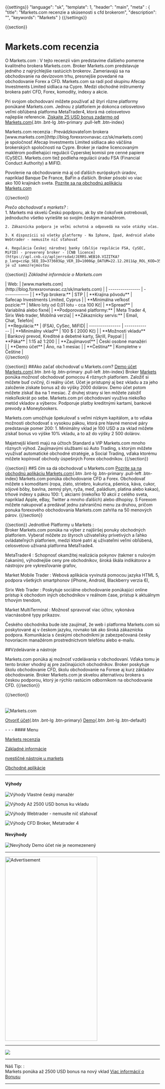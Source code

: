 {{settings}}
  "language": "sk",
  "template": 1,
  "header": "main",
  "meta" : {
    "title": "Markets.com recenzie a skúsenosti s cfd brokerom",
    "description": "",
    "keywords": "Markets"
  }
{{/settings}}
<span itemprop="reviewRating" itemscope itemtype="http://schema.org/Rating">
  <meta itemprop="worstRating" content="1"/>
  <meta itemprop="ratingValue" content="85"/>
  <meta itemprop="bestRating" content="100"/>
</span>
<meta itemprop="itemreviewed" content="Markets.com">
<meta itemprop="author" content="ForexSrovnávač.cz">

<div class="row">
<div class="col-md-9" role="main" markdown="1">

{{section}}

# Markets.com  recenzia
<div class="row" style="width:92%">
  <div class="col-md-6" markdown="1">
O Markets.com
:    
V tejto recenzii vám predstavíme ďalšieho pomerne kvalitného brokera Markets.com. Broker Markets.com predstavuje jedného z najrýchlejšie rastúcich brokerov. Zameriavajú sa na obchodovanie na devízovom trhu, presnejšie povedané na obchodovanie Forex a CFD. Markets.com sa radí pod skupinu Afecap Investments Limited sídliaca na Cypre. Medzi obchodné inštrumenty brokera patrí CFD, Forex, komodity, indexy a akcie.

Pri svojom obchodovaní môžete používať až štyri rôzne platformy ponúkané Markets.com. Jednou z platforiem je dokonca celosvetovo veľmi obľúbená platforma MetaTrader4, ktorá má celosvetovo najlepšie referencie.
[Získajte 25 USD bonus zadarmo od Markets.com](http://blog.forexsrovnavac.cz/sk/markets.com "Registrácia"){.btn .bnt-lg .btn-primary .pull-left .btn-index}
  

</div>
  <div class="col-md-6" markdown="1">
Markets.com  recenzia
:    
Prevádzkovateľom brokera [www.markets.com](http://blog.forexsrovnavac.cz/sk/markets.com) je spoločnosť Afecap Investments Limited sídliaca ako väčšina brokerských spoločností na Cypre. Broker je riadne licencovaným maklérom podliehajúci regulácii Cyperskej komisii pre cenné papiere (CySEC). Markets.com tiež podlieha regulácii úradu FSA (Financial Conduct Authority) a MiFID. 

Povolenie na obchodovanie má aj od ďalších európskych úradov, napríklad Banque De France, BaFin a ďalších. Broker pôsobí vo viac ako 100 krajinách sveta.
[Pozrite sa na obchodnú aplikáciu Markets.com](http://blog.forexsrovnavac.cz/sk/markets.com "Registrácia")

</div>
</div>


{{/section}}


*Prečo obchodovať s markets?*
:    
    1. Markets má skvelú Českú popdporu, ak by ste čokoľvek potrebovali, jednoducho všetko vyriešite so svojím českým manažérom.

    2. Zákaznícka podpora je veľmi ochotná a odpovedá na vaše otázky včas.
    
    3. K dispozícii sú všetky platformy - Na Iphone, Ipad, Android alebo Webtrader - nemusíte nič sťahovať

    4. Regulácia Českej národnej banky (ďalšie regulácie FSA, CySEC, MiFID) - preverený broker - [ČNB licence](https://apl.cnb.cz/apljerrsdad/JERRS.WEB10.VIZITKA?p_lang=cz&p_SEQ_ID=373603&p_VER_ID=1000&p_DATUM=22.12.2011&p_ROL_KOD=35) je už samozrejmosťou

{{section}}
*Základné informácie o Markets.com*
<div class="row" style="width:92%">
  <div class="col-md-6" markdown="1">
| Web:     |   [www.markets.com](http://blog.forexsrovnavac.cz/sk/markets.com) |
| ---------------- | ------------- |
| **Typ brokera:**   | STP  |
| **Krajina pôvodu**   | Safecap Investments Limited, Cyprus  |
| **Minimálna veľkosť pozície:** | Mikro loty od 0,01 lotu - cca 100 Kč|
| **Spread** | Variabilná alebo fixné|
| **Podporované platformy:**  | Meta Trader 4, Sirix Web trader, Mobilná verzia|
| **Zákaznícky servis:**  | Email, Chat, Telefón|
  </div>
  <div class="col-md-6" markdown="1">
| **Regulácia:**  | (FSA), CySec, MiFID|
| ---------------- | ------------- |
| **Minimálny vklad**  | 100 $ ( 2000 Kč) |
| **Možnosti vkladu**  | Bankový prevod, Kreditné a debetné karty, Skrill, Paypal |
| **Páka**  |  1:15 až 1:200 |
| **Zaujímavosť**  | Českí osobné manažéri |
| **Demo účet**  | Áno, na 1 mesiac |
| **Čeština**  | Kompletne v Češtine |

</div>
</div>
{{/section}}

{{section}}
##Ako začať obchodovať u Markets.com?
[Demo účet Markets.com](http://blog.forexsrovnavac.cz/sk/markets.com "Registrácia"){.btn .bnt-lg .btn-primary .pull-left .btn-index}
Broker [Markets](http://blog.forexsrovnavac.cz/sk/markets.com) ponúka možnosť obchodovať pomocou 4 rôznych platforiem. Založiť si môžete buď cvičný, či reálny účet. Účet je prístupný aj bez vkladu a za jeho založenie získate bonus až do výšky 2000 dolárov. Demo účet potom môžete získať iba na 1 mesiac. Z druhej strany si len môžete založiť niekoľkokrát po sebe. Markets.com pri obchodovaní využíva niekoľko metód vkladov a výberov. Podporuje platby kreditnými kartami, bankové prevody a Moneybookers.

Markets.com umožňuje špekulovať s veľmi nízkym kapitálom, a to vďaka možnosti obchodovať s vysokou pákou, ktorá pre hlavné menové páry predstavuje pomer 200: 1. Minimálny vklad je 100 USD a za vklad môžete získať bonus vo výške 10% vkladu, a to až do výšky 2 500 dolárov.

Majetnejší klienti majú na účtoch Standard a VIP Markets.com mnoho rôznych výhod. Zaujímavými službami sú Auto Trading, s ktorým môžete využívať automatické obchodné stratégie, a Social Trading, vďaka ktorému môžete kopírovať obchody úspešných Forex obchodníkov.
{{/section}}

{{section}}
##S čím sa dá obchodovať u Markets.com
[Pozrite sa na obchodnú aplikáciu Markets.com](http://blog.forexsrovnavac.cz/sk/markets.com "Registrace"){.btn .bnt-lg .btn-primary .pull-left .btn-index}
Markets.com ponúka obchodovanie CFD a Forex. Obchodovať môžete s komoditami (ropa, zlato, striebro, kukurica, pšenica, káva, cukor, sójové bôby, bavlna, zemný plyn, ryža, meď, paládium, platina alebo kakao), trhové indexy s pákou 100: 1, akciami (niekoľko 10 akcií z celého sveta, napríklad Apple, eBay, Twitter a mnoho ďalších) alebo dlhopisy.
S Forexom môžete nakupovať a predávať jednu zahraničnú menu za druhou, pričom ponuka forexového obchodovania Markets.com zahŕňa na 50 menových párov.
{{/section}}

{{section}}
Jednotlivé Platformy u Markets
:   
Broker Markets.com ponúka na výber z najširšej ponuky obchodných platforiem. Vyberať môžete zo štyroch užívateľsky prívetivých a ľahko ovládateľných platforiem, medzi ktoré patrí aj užívateľmi veľmi obľúbená, celosvetovo užívaná platforma MetaTrade4.

MetaTrader4
:    Schopnosť okamžitej realizácia pokynov (takmer s nulovým čakaním), výhodnejšie ceny pre obchodníkov, široká škála indikátorov a nástrojov pre vykresľovanie grafov,

Market Mobile Trader
:    Webová aplikácia vyvinutá pomocou jazyka HTML 5, podpora všetkých smartphonov (iPhone, Android, Blackberry verzia 6),

Sirix Web Trader
:   Poskytuje sociálne obchodovanie ponúkajúci online prístup k obchodom iných obchodníkov v reálnom čase, prístup k aktuálnym trhovým trendom,

Market MultiTerminal
:   Možnosť spravovať viac účtov, vykonáva viacnásobné typy príkazov. 


Českého obchodníka bude iste zaujímať, že web i platforma Markets.com sú poskytované aj v českom jazyku, rovnako tak ako široká zákaznícka podpora. Komunikácia s českými obchodníkmi je zabezpečovaná česky hovoriacim manažérom prostredníctvom telefónu alebo e-mailu.


##Vzdelávanie a nástroje

Markets.com ponúka aj možnosť vzdelávania v obchodovaní. Vďaka tomu je tento broker vhodný aj pre začínajúcich obchodníkov. Broker poskytuje školu obchodovanie CFD, školu obchodovanie na Forexe aj kurz základov obchodovanie.
Broker Markets.com je skvelou alternatívou brokera s českou podporou, ktorý je rýchlo rastúcim odborníkom na obchodovanie CFD.
{{/section}}

{{/section}}



</div>
<div class="col-md-3" markdown="1">
<div class="well" markdown="1" style="margin-top: 2.5em">
  

![Markets.com](http://blog.forexsrovnavac.cz/wp-content/uploads/2014/10/markets-logo.jpg) 

[Otvoriť účet](http://blog.forexsrovnavac.cz/sk/markets.com "Registrácia"){.btn .bnt-lg .btn-primary} [Demo](http://blog.forexsrovnavac.cz/sk/markets.com "Demo účet"){.btn .bnt-lg .btn-default}
</div>
<div class="container-fluid" markdown="1">
- - -
#### Menu

[Markets recenzia](http://forexsrovnavac.cz/sk/markets-com-recenzia#section-1)

[Základné informácie](http://forexsrovnavac.cz/sk/markets-com-recenzia#section-2)

[nvestičné nástroje u markets](http://forexsrovnavac.cz/sk/markets-com-recenzia#section-3)

[Obchodné aplikácie](http://forexsrovnavac.cz/sk/markets-com-recenzia#section-4)

- - -
#### Výhody

![Výhody](http://s28.postimg.org/lj87xfcyh/1402286470_1.png)     Vlastné český manažér

![Výhody](http://s28.postimg.org/lj87xfcyh/1402286470_1.png)     Až 2500 USD bonus ku vkladu

![Výhody](http://s28.postimg.org/lj87xfcyh/1402286470_1.png)     Webtrader - nemusíte nič sťahovať

![Výhody](http://s28.postimg.org/lj87xfcyh/1402286470_1.png)     CFD Broker, Metatrader 4

</div>
<div class="container-fluid" markdown="1">

#### Nevýhody

![Nevýhody](http://s23.postimg.org/e1m43sfrr/1402286495_2.png)     Demo účet nie je neomezenený
- - -
</div>

<SCRIPT language='JavaScript1.1' SRC="https://ad.doubleclick.net/ddm/adj/N8017.2070109FOREXSROVNAVAC.CZ/B9072665.122768029;sz=300x600;ord={{@timestamp}}?"></SCRIPT><NOSCRIPT><A HREF="https://ad.doubleclick.net/ddm/jump/N8017.2070109FOREXSROVNAVAC.CZ/B9072665.122768029;sz=300x600;ord={{@timestamp}}?"><IMG SRC="https://ad.doubleclick.net/ddm/ad/N8017.2070109FOREXSROVNAVAC.CZ/B9072665.122768029;sz=300x600;ord={{@timestamp}}?" BORDER=0 WIDTH=300 HEIGHT=600 ALT="Advertisement"></A></NOSCRIPT>

<div class="container-fluid" markdown="1">

- - -

<a href="http://blog.forexsrovnavac.cz/sk/markets.com" alt="Demo účet" target="_blank">
 <img src="http://blog.forexsrovnavac.cz/wp-content/uploads/2014/10/informace.png" width="" height=""/>

</a>

- - -
Náš Tip:
:    
Markets ponúka až 2500 USD bonus na nový vklad [Viac informácií o Bonusu](http://blog.forexsrovnavac.cz/sk/markets.com)
- - -

</div>
</div>
</div>

